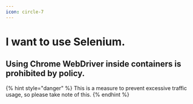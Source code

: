 ```yaml
---
icon: circle-7
---
```


# I want to use Selenium.

## Using Chrome WebDriver inside containers is prohibited by policy.&#x20;

{% hint style="danger" %}
This is a measure to prevent excessive traffic usage, so please take note of this.
{% endhint %}
